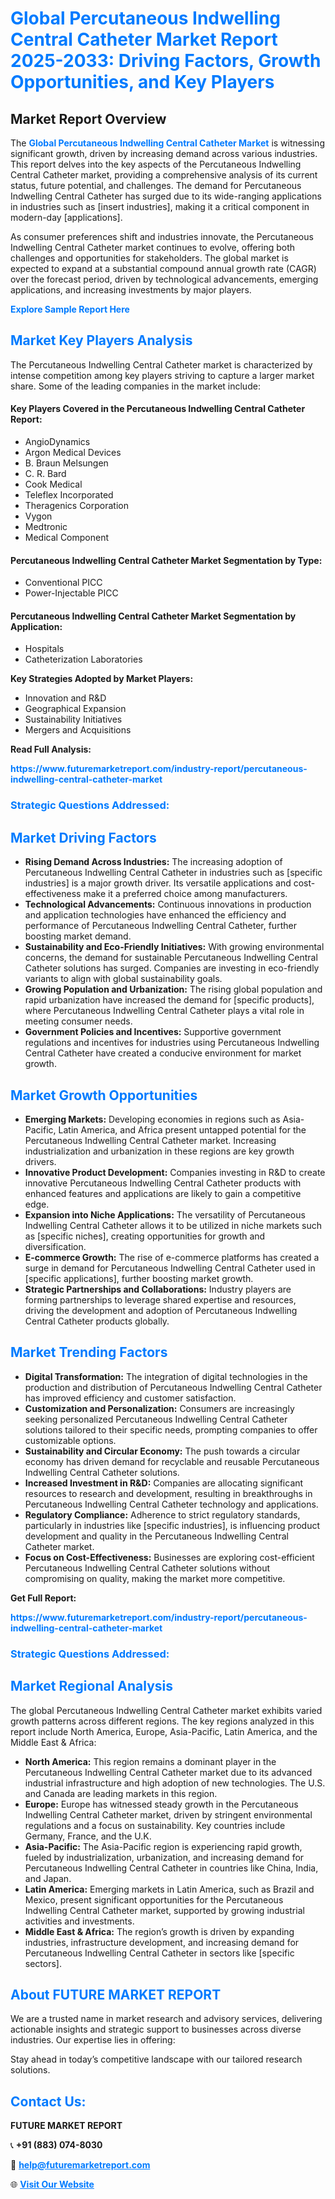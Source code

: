 <h1 style="color: #007BFF;">Global Percutaneous Indwelling Central Catheter Market Report 2025-2033: Driving Factors, Growth Opportunities, and Key Players</h1>

<section id="overview">
<h2>Market Report Overview</h2>
<p>The <a href="https://www.futuremarketreport.com/industry-report/percutaneous-indwelling-central-catheter-market" style="color: #007BFF; text-decoration: none;"><strong>Global Percutaneous Indwelling Central Catheter Market</strong></a> is witnessing significant growth, driven by increasing demand across various industries. This report delves into the key aspects of the Percutaneous Indwelling Central Catheter market, providing a comprehensive analysis of its current status, future potential, and challenges. The demand for Percutaneous Indwelling Central Catheter has surged due to its wide-ranging applications in industries such as [insert industries], making it a critical component in modern-day [applications].</p>
<p>As consumer preferences shift and industries innovate, the Percutaneous Indwelling Central Catheter market continues to evolve, offering both challenges and opportunities for stakeholders. The global market is expected to expand at a substantial compound annual growth rate (CAGR) over the forecast period, driven by technological advancements, emerging applications, and increasing investments by major players.</p>
</section>

<section id="overview">
<p><a href="https://www.futuremarketreport.com/request-sample/reportId=78665" style="color: #007BFF; text-decoration: none;"><strong>Explore Sample Report Here</strong></a></p>
</section>

<section id="key-players">
<h2 style="color: #007BFF;">Market Key Players Analysis</h2>
<p>The Percutaneous Indwelling Central Catheter market is characterized by intense competition among key players striving to capture a larger market share. Some of the leading companies in the market include:</p>
<h4>Key Players Covered in the Percutaneous Indwelling Central Catheter Report:</h4>
<ul><li>AngioDynamics</li><li>Argon Medical Devices</li><li>B. Braun Melsungen</li><li>C. R. Bard</li><li>Cook Medical</li><li>Teleflex Incorporated</li><li>Theragenics Corporation</li><li>Vygon</li><li>Medtronic</li><li>Medical Component</li></ul>
<h4>Percutaneous Indwelling Central Catheter Market Segmentation by Type:</h4>
<ul><li>Conventional PICC</li><li>Power-Injectable PICC</li></ul>

<h4>Percutaneous Indwelling Central Catheter Market Segmentation by Application:</h4>
<ul><li>Hospitals</li><li>Catheterization Laboratories</li></ul>
<p><strong>Key Strategies Adopted by Market Players:</strong></p>
<ul>
<li>Innovation and R&D</li>
<li>Geographical Expansion</li>
<li>Sustainability Initiatives</li>
<li>Mergers and Acquisitions</li>
</ul>
</section>

<section>
<p><strong>Read Full Analysis: </strong></p><a href="https://www.futuremarketreport.com/industry-report/percutaneous-indwelling-central-catheter-market" style="color: #007BFF; text-decoration: none;"><strong>https://www.futuremarketreport.com/industry-report/percutaneous-indwelling-central-catheter-market</strong></a>
<h3 style="color: #007BFF;">Strategic Questions Addressed:</h3>
</section>

<section id="driving-factors">
<h2 style="color: #007BFF;">Market Driving Factors</h2>
<ul>
<li><strong>Rising Demand Across Industries:</strong> The increasing adoption of Percutaneous Indwelling Central Catheter in industries such as [specific industries] is a major growth driver. Its versatile applications and cost-effectiveness make it a preferred choice among manufacturers.</li>
<li><strong>Technological Advancements:</strong> Continuous innovations in production and application technologies have enhanced the efficiency and performance of Percutaneous Indwelling Central Catheter, further boosting market demand.</li>
<li><strong>Sustainability and Eco-Friendly Initiatives:</strong> With growing environmental concerns, the demand for sustainable Percutaneous Indwelling Central Catheter solutions has surged. Companies are investing in eco-friendly variants to align with global sustainability goals.</li>
<li><strong>Growing Population and Urbanization:</strong> The rising global population and rapid urbanization have increased the demand for [specific products], where Percutaneous Indwelling Central Catheter plays a vital role in meeting consumer needs.</li>
<li><strong>Government Policies and Incentives:</strong> Supportive government regulations and incentives for industries using Percutaneous Indwelling Central Catheter have created a conducive environment for market growth.</li>
</ul>
</section>

<section id="growth-opportunities">
<h2 style="color: #007BFF;">Market Growth Opportunities</h2>
<ul>
<li><strong>Emerging Markets:</strong> Developing economies in regions such as Asia-Pacific, Latin America, and Africa present untapped potential for the Percutaneous Indwelling Central Catheter market. Increasing industrialization and urbanization in these regions are key growth drivers.</li>
<li><strong>Innovative Product Development:</strong> Companies investing in R&D to create innovative Percutaneous Indwelling Central Catheter products with enhanced features and applications are likely to gain a competitive edge.</li>
<li><strong>Expansion into Niche Applications:</strong> The versatility of Percutaneous Indwelling Central Catheter allows it to be utilized in niche markets such as [specific niches], creating opportunities for growth and diversification.</li>
<li><strong>E-commerce Growth:</strong> The rise of e-commerce platforms has created a surge in demand for Percutaneous Indwelling Central Catheter used in [specific applications], further boosting market growth.</li>
<li><strong>Strategic Partnerships and Collaborations:</strong> Industry players are forming partnerships to leverage shared expertise and resources, driving the development and adoption of Percutaneous Indwelling Central Catheter products globally.</li>
</ul>
</section>

<section id="trending-factors">
<h2 style="color: #007BFF;">Market Trending Factors</h2>
<ul>
<li><strong>Digital Transformation:</strong> The integration of digital technologies in the production and distribution of Percutaneous Indwelling Central Catheter has improved efficiency and customer satisfaction.</li>
<li><strong>Customization and Personalization:</strong> Consumers are increasingly seeking personalized Percutaneous Indwelling Central Catheter solutions tailored to their specific needs, prompting companies to offer customizable options.</li>
<li><strong>Sustainability and Circular Economy:</strong> The push towards a circular economy has driven demand for recyclable and reusable Percutaneous Indwelling Central Catheter solutions.</li>
<li><strong>Increased Investment in R&D:</strong> Companies are allocating significant resources to research and development, resulting in breakthroughs in Percutaneous Indwelling Central Catheter technology and applications.</li>
<li><strong>Regulatory Compliance:</strong> Adherence to strict regulatory standards, particularly in industries like [specific industries], is influencing product development and quality in the Percutaneous Indwelling Central Catheter market.</li>
<li><strong>Focus on Cost-Effectiveness:</strong> Businesses are exploring cost-efficient Percutaneous Indwelling Central Catheter solutions without compromising on quality, making the market more competitive.</li>
</ul>
</section>

<section>
<p><strong>Get Full Report: </strong></p><a href="https://www.futuremarketreport.com/industry-report/percutaneous-indwelling-central-catheter-market" style="color: #007BFF; text-decoration: none;"><strong>https://www.futuremarketreport.com/industry-report/percutaneous-indwelling-central-catheter-market</strong></a>
<h3 style="color: #007BFF;">Strategic Questions Addressed:</h3>
</section>


<section id="regional-analysis">
<h2 style="color: #007BFF;">Market Regional Analysis</h2>
<p>The global Percutaneous Indwelling Central Catheter market exhibits varied growth patterns across different regions. The key regions analyzed in this report include North America, Europe, Asia-Pacific, Latin America, and the Middle East & Africa:</p>
<ul>
<li><strong>North America:</strong> This region remains a dominant player in the Percutaneous Indwelling Central Catheter market due to its advanced industrial infrastructure and high adoption of new technologies. The U.S. and Canada are leading markets in this region.</li>
<li><strong>Europe:</strong> Europe has witnessed steady growth in the Percutaneous Indwelling Central Catheter market, driven by stringent environmental regulations and a focus on sustainability. Key countries include Germany, France, and the U.K.</li>
<li><strong>Asia-Pacific:</strong> The Asia-Pacific region is experiencing rapid growth, fueled by industrialization, urbanization, and increasing demand for Percutaneous Indwelling Central Catheter in countries like China, India, and Japan.</li>
<li><strong>Latin America:</strong> Emerging markets in Latin America, such as Brazil and Mexico, present significant opportunities for the Percutaneous Indwelling Central Catheter market, supported by growing industrial activities and investments.</li>
<li><strong>Middle East & Africa:</strong> The region’s growth is driven by expanding industries, infrastructure development, and increasing demand for Percutaneous Indwelling Central Catheter in sectors like [specific sectors].</li>
</ul>
</section>

<footer>
<h2 style="color: #007BFF;">About FUTURE MARKET REPORT</h2>
<p>We are a trusted name in market research and advisory services, delivering actionable insights and strategic support to businesses across diverse industries. Our expertise lies in offering:</p>

<p>Stay ahead in today’s competitive landscape with our tailored research solutions.</p>

<h2 style="color: #007BFF;">Contact Us:</h2>
<p><strong>FUTURE MARKET REPORT</strong></p>
<p>📞 <strong>+91 (883) 074-8030</strong></p>
<p>📧 <strong><a href="mailto:help@futuremarketreport.com" style="color: #007BFF;">help@futuremarketreport.com</a></strong></p>
<p>🌐 <strong><a href="https://www.futuremarketreport.com/" style="color: #007BFF;">Visit Our Website</a></strong></p>
</footer>